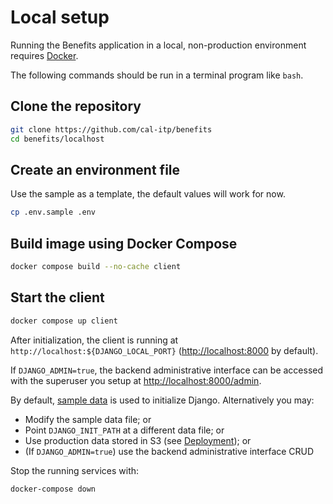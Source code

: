 # Local setup

Running the Benefits application in a local, non-production environment requires [Docker](https://docs.docker.com/).

The following commands should be run in a terminal program like `bash`.

## Clone the repository

```bash
git clone https://github.com/cal-itp/benefits
cd benefits/localhost
```

## Create an environment file

Use the sample as a template, the default values will work for now.

```bash
cp .env.sample .env
```

## Build image using Docker Compose

```bash
docker compose build --no-cache client
```

## Start the client

```bash
docker compose up client
```

After initialization, the client is running at `http://localhost:${DJANGO_LOCAL_PORT}`
(<http://localhost:8000> by default).

If `DJANGO_ADMIN=true`, the backend administrative interface can be accessed with the superuser you setup at
<http://localhost:8000/admin>.

By default, [sample data][sample-data] is used to initialize Django. Alternatively you may:

* Modify the sample data file; or
* Point `DJANGO_INIT_PATH` at a different data file; or
* Use production data stored in S3 (see [Deployment](../deployment)); or
* (If `DJANGO_ADMIN=true`) use the backend administrative interface CRUD

Stop the running services with:

```bash
docker-compose down
```

[sample-data]: https://github.com/cal-itp/benefits/blob/dev/localhost/data/client.json

